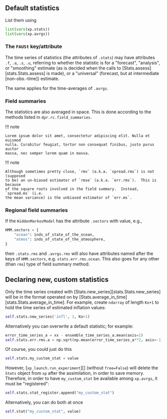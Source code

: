 ## Default statistics

List them using

```python
list(vars(xp.stats))
list(vars(xp.avrgs))
```

### The `FAUSt` key/attribute

The time series of statistics (the attributes of `.stats`) may have attributes
`.f`, `.a`, `.s`, `.u`, referring to whether the statistic is for a "forecast",
"analysis", or "smoothing" estimate (as is decided when the calls to
[Stats.assess][stats.Stats.assess] is made), or a "universal" (forecast, but at intermediate
[non-obs.-time]) estimate.

The same applies for the time-averages of `.avrgs`.

### Field summaries

The statistics are also averaged in space.
This is done according to the methods listed in `dpr.rc.field_summaries`.

!!! note

    Lorem ipsum dolor sit amet, consectetur adipiscing elit. Nulla et euismod
    nulla. Curabitur feugiat, tortor non consequat finibus, justo purus auctor
    massa, nec semper lorem quam in massa.

!!! note

    Although sometimes pretty close, `rmv` (a.k.a. `spread.rms`) is not (supposed
    to be) an un-biased estimator of `rmse` (a.k.a. `err.rms`).  This is because
    of the square roots involved in the field summary.  Instead, `spread.ms` (i.e.
    the mean variance) is the unbiased estimator of `err.ms`.

### Regional field summaries

If the `HiddenMarkovModel` has the attribute `.sectors` with value, e.g.,

```python
HMM.sectors = {
    "ocean": inds_of_state_of_the_ocean,
    "atmos": inds_of_state_of_the_atmosphere,
}
```

then `.stats.rms` and `.avrgs.rms` will also have attributes
named after the keys of `HMM.sectors`, e.g. `stats.err.rms.ocean`.
This also goes for any other (than `rms`) type of field summary method.

## Declaring new, custom statistics

Only the time series created with [Stats.new_series][stats.Stats.new_series] will be in the format
operated on by [Stats.average_in_time][stats.Stats.average_in_time].  For example, create `ndarray` of
length `Ko+1` to hold the time series of estimated inflation values:

```python
self.stats.new_series('infl', 1, Ko+1)
```

Alternatively you can overwrite a default statistic; for example:

```python
error_time_series_a = xx - ensemble_time_series_a.mean(axis=1)
self.stats.err.rms.a = np.sqrt(np.mean(error_time_series_a**2, axis=-1))
```

Of course, you could just do this

```python
self.stats.my_custom_stat = value
```

However, [`xp_launch.run_experiment`][] (without `free=False`) will delete
the `Stats` object from `xp` after the assimilation, in order to save memory.
Therefore, in order to have `my_custom_stat` be available among `xp.avrgs`, it
must be "registered":

```python
self.stats.stat_register.append("my_custom_stat")
```

Alternatively, you can do both at once

```python
self.stat("my_custom_stat", value)
```
